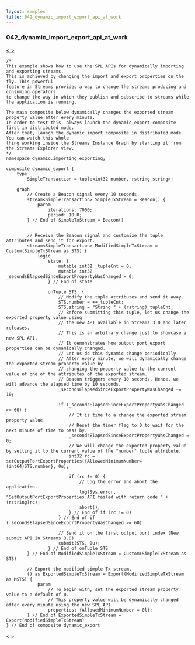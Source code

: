 ```yaml
---
layout: samples
title: 042_dynamic_import_export_api_at_work
---
```


### 042_dynamic_import_export_api_at_work

<div class="sampleNav"><a class="button" href="/streamsx.documentation/samples/spl-for-beginner/041_real_time_streams_merger_real_time_merger_real_time_streams_merger_spl/"> < </a><a class="button" href="/streamsx.documentation/samples/spl-for-beginner/042_dynamic_import_export_api_at_work_dynamic_importing_exporting_dynamic_import_spl/"> > </a>
</div>

~~~~~~
/*
This example shows how to use the SPL APIs for dynamically importing and exporting streams.
This is achieved by changing the import and export properties on the fly. This powerful
feature in Streams provides a way to change the streams producing and consuming operators
to change the way in which they publish and subscribe to streams while the application is running.

The main composite below dynamically changes the exported stream property value after every minute.
In order to test this, always launch the dynamic_export composite first in distributed mode.
After that, launch the dynamic_import composite in distributed mode.  You can watch this whole
thing working inside the Streams Instance Graph by starting it from the Streams Explorer view.
*/
namespace dynamic.importing.exporting;

composite dynamic_export {
	type
		SimpleTransaction = tuple<int32 number, rstring string>;
	
	graph
		// Create a Beacon signal every 10 seconds.
		stream<SimpleTransaction> SimpleTxStream = Beacon() {
			param
				iterations: 7000;
				period: 10.0;
		} // End of SimpleTxStream = Beacon()


		// Receive the Beacon signal and customize the tuple attributes and send it for export.
		stream<SimpleTransaction> ModifiedSimpleTxStream = Custom(SimpleTxStream as STS) {
			logic
				state: {
					mutable int32 _tupleCnt = 0;
					mutable int32 _secondsElapsedSinceExportPropertyWasChanged = 0;
				} // End of state
				
				onTuple STS: {
					// Modify the tuple attributes and send it away.
					STS.number = ++_tupleCnt;
					STS.string = "String " + (rstring)_tupleCnt;
					// Before submitting this tuple, let us change the exported property value using 
					// the new API available in Streams 3.0 and later releases. 
					// This is an arbitrary change just to showcase a new SPL API.
					// It demonstrates how output port export properties can be dynamically changed.
					// Let us do this dynamic change periodically.
					// After every minute, we will dynamically change the exported stream property value by 
					// changing the property value to the current value of one of the attributes of the exported stream.
					// Beacon triggers every 10 seconds. Hence, we will advance the elapsed time by 10 seconds.
					_secondsElapsedSinceExportPropertyWasChanged += 10;
					
					if (_secondsElapsedSinceExportPropertyWasChanged >= 60) {
						// It is time to a change the exported stream property value.
						// Reset the timer flag to 0 to wait for the next minute of time to pass by.
						_secondsElapsedSinceExportPropertyWasChanged = 0;
						// We will change the exported property value by setting it to the current value of the "number" tuple attribute.
						int32 rc = setOutputPortExportProperties({AllowedMinimumNumber=(int64)STS.number}, 0u);
					
						if (rc != 0) {
							// Log the error and abort the application.
							log(Sys.error, "SetOutputPortExportProperties API failed with return code " + (rstring)rc);
							abort();
						} // End of if (rc != 0)
					} // End of if (_secondsElapsedSinceExportPropertyWasChanged >= 60)
					
					// Send it on the first output port index (New submit API in Streams 3.0)
					submit(STS, 0u);
				} // End of onTuple STS
		} // End of ModifiedSimpleTxStream = Custom(SimpleTxStream as STS)
		
		// Export the modified simple Tx stream.
		() as ExportedSimpleTxStream = Export(ModifiedSimpleTxStream as MSTS) {
			param
				// To begin with, set the exported stream property value to a default of 0.
				// This property value will be dynamically changed after every minute using the new SPL API.
				properties: {AllowedMinimumNumber = 0l};
		} // End of ExportedSimpleTxStream = Export(ModifiedSimpleTxStream)		 
} // End of composite dynamic_export
~~~~~~

<div class="sampleNav"><a class="button" href="/streamsx.documentation/samples/spl-for-beginner/041_real_time_streams_merger_real_time_merger_real_time_streams_merger_spl/"> < </a><a class="button" href="/streamsx.documentation/samples/spl-for-beginner/042_dynamic_import_export_api_at_work_dynamic_importing_exporting_dynamic_import_spl/"> > </a>
</div>

